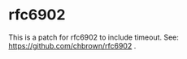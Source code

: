 # rfc6902

This is a patch for rfc6902 to include timeout.
See: https://github.com/chbrown/rfc6902 .